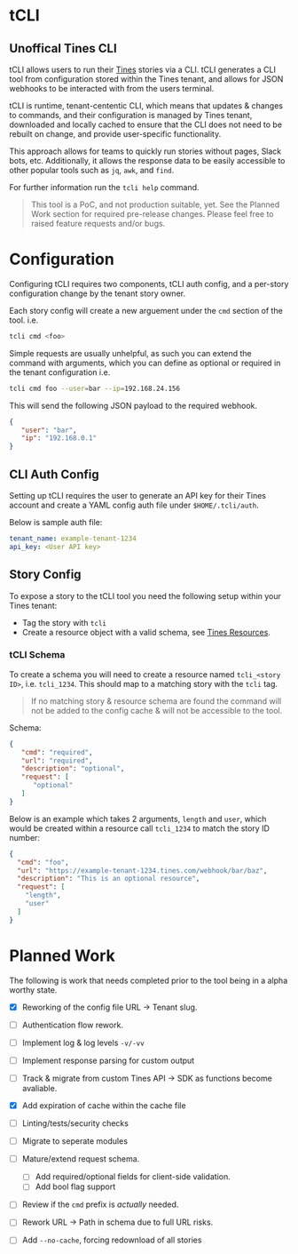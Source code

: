 # tCLI
## Unoffical Tines CLI

tCLI allows users to run their [Tines](tines.com) stories via a CLI. tCLI generates a CLI tool from configuration stored within the Tines tenant, and allows for JSON webhooks to be interacted with from the users terminal.

tCLI is runtime, tenant-cententic CLI,  which means that updates & changes to commands, and their configuration is managed by Tines tenant, downloaded and locally cached to ensure that the CLI does not need to be rebuilt on change, and provide user-specific functionality.

This approach allows for teams to quickly run stories without pages, Slack bots, etc. Additionally, it allows the response data to be easily accessible to other popular tools such as `jq`, `awk`, and `find`.

For further information run the `tcli help` command.

> This tool is a PoC, and not production suitable, yet. See the Planned Work section for required pre-release changes. Please feel free to raised feature requests and/or bugs.

# Configuration

Configuring tCLI requires two components, tCLI auth config, and a per-story configuration change by the tenant story owner.

Each story config will create a new arguement under the `cmd` section of the tool. i.e.

```sh
tcli cmd <foo>
```

Simple requests are usually unhelpful, as such you can extend the command with arguments, which you can define as optional or required in the tenant configuration i.e.

```sh
tcli cmd foo --user=bar --ip=192.168.24.156
```
This will send the following JSON payload to the required webhook.

```json
{
   "user": "bar",
   "ip": "192.168.0.1"
}
```


## CLI Auth Config
Setting up tCLI requires the user to generate an API key for their Tines account and create a YAML config auth file under `$HOME/.tcli/auth`.

Below is sample auth file:

```yaml
tenant_name: example-tenant-1234
api_key: <User API key>
```

## Story Config

To expose a story to the tCLI tool you need the following setup within your Tines tenant:
 - Tag the story with `tcli`
 - Create a resource object with a valid schema, see [Tines Resources](https://www.tines.com/docs/resources/).

### tCLI Schema
To create a schema you will need to create a resource named `tcli_<story ID>`, i.e. `tcli_1234`. This should map to a matching story with the `tcli` tag.

> If no matching story & resource schema are found the command will not be added to the config cache & will not be accessible to the tool.


Schema:
```json
{
   "cmd": "required",
   "url": "required",
   "description": "optional",
   "request": [
      "optional"
   ]
}
```

Below is an example which takes 2 arguments, `length` and `user`, which would be created within a resource call `tcli_1234` to match the story ID number:

```json
{
  "cmd": "foo",
  "url": "https://example-tenant-1234.tines.com/webhook/bar/baz",
  "description": "This is an optional resource",
  "request": [
    "length",
    "user"
  ]
}
```


# Planned Work
The following is work that needs completed prior to the tool being in a alpha worthy state.

- [x] Reworking of the config file URL -> Tenant slug.
- [ ] Authentication flow rework. 
- [ ] Implement log & log levels `-v/-vv`
- [ ] Implement response parsing for custom output
- [ ] Track & migrate from custom Tines API -> SDK as functions become avaliable.
- [x] Add expiration of cache within the cache file
- [ ] Linting/tests/security checks
- [ ] Migrate to seperate modules
- [ ] Mature/extend request schema.
   - [ ] Add required/optional fields for client-side validation.
   - [ ] Add bool flag support
- [ ] Review if the `cmd` prefix is *actually* needed.
- [ ] Rework URL -> Path in schema due to full URL risks.
- [ ] Add `--no-cache`, forcing redownload of all stories

